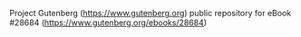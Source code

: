 Project Gutenberg (https://www.gutenberg.org) public repository for eBook #28684 (https://www.gutenberg.org/ebooks/28684)
